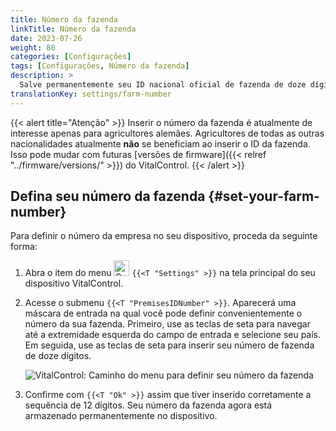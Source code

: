 ```yaml
---
title: Número da fazenda
linkTitle: Número da fazenda
date: 2023-07-26
weight: 80
categories: [Configurações]
tags: [Configurações, Número da fazenda]
description: >
  Salve permanentemente seu ID nacional oficial de fazenda de doze dígitos no dispositivo VitalControl.
translationKey: settings/farm-number
---
```

{{< alert title="Atenção" >}}
Inserir o número da fazenda é atualmente de interesse apenas para agricultores alemães. Agricultores de todas as outras nacionalidades atualmente **não** se beneficiam ao inserir o ID da fazenda. Isso pode mudar com futuras [versões de firmware]({{< relref "../firmware/versions/" >}}) do VitalControl.
{{< /alert >}}

## Defina seu número da fazenda {#set-your-farm-number}

Para definir o número da empresa no seu dispositivo, proceda da seguinte forma:

1. Abra o item do menu <img src="/icons/gear.svg" width="25" align="bottom" alt="Configurações" /> `{{<T "Settings" >}}` na tela principal do seu dispositivo VitalControl.

2. Acesse o submenu `{{<T "PremisesIDNumber" >}}`. Aparecerá uma máscara de entrada na qual você pode definir convenientemente o número da sua fazenda. Primeiro, use as teclas de seta para navegar até a extremidade esquerda do campo de entrada e selecione seu país. Em seguida, use as teclas de seta para inserir seu número de fazenda de doze dígitos.

   ![VitalControl: Caminho do menu para definir seu número da fazenda](../images/farm-number.png "Definindo seu número da fazenda")

3. Confirme com `{{<T "Ok" >}}` assim que tiver inserido corretamente a sequência de 12 dígitos. Seu número da fazenda agora está armazenado permanentemente no dispositivo.
